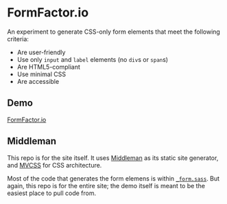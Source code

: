 # FormFactor.io

An experiment to generate CSS-only form elements that meet the following criteria:

 - Are user-friendly
 - Use only `input` and `label` elements (no `div`s or `span`s)
 - Are HTML5-compliant
 - Use minimal CSS
 - Are accessible

## Demo

[FormFactor.io](//formfactor.io)

## Middleman

This repo is for the site itself. It uses [Middleman](//middlemanapp.com) as its
static site generator, and [MVCSS](//mvcss.github.io) for CSS architecture.

Most of the code that generates the form elemens is within
[`_form.sass`](https://github.com/dangodev/FormFactor.io/blob/master/source/assets/stylesheets/components/_form.sass).
But again, this repo is for the entire site; the demo itself is meant to be the
easiest place to pull code from.
